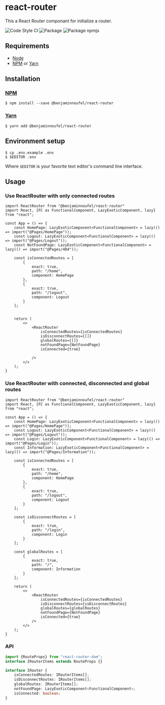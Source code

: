 # react-router

This a React Router componant for initialize a router.

![Code Style CI](https://github.com/benjaminnoufel/react-router/workflows/Code%20Style%20CI/badge.svg)
![Package](https://github.com/benjaminnoufel/react-router/workflows/Package/badge.svg)
![Package npmjs](https://github.com/benjaminnoufel/react-router/workflows/Package%20npmjs/badge.svg)

## Requirements

- [Node](node)
- [NPM][npm] or [Yarn][yarn]

## Installation

### [NPM][npm]

```console
$ npm install --save @benjaminnoufel/react-router
```

### [Yarn][yarn]

```console
$ yarn add @benjaminnoufel/react-router
```

## Environment setup

```console
$ cp .env.example .env
$ $EDITOR .env
```

Where `$EDITOR` is your favorite text editor's command line interface.

## Usage

### Use ReactRouter with only connected routes
```tsx
import ReactRouter from "@benjaminnoufel/react-router"
import React, {FC as FunctionalComponent, LazyExoticComponent, lazy} from "react";

const App = () => {
    const HomePage: LazyExoticComponent<FunctionalComponent> = lazy(() => import("@Pages/HomePage"));
    const Logout: LazyExoticComponent<FunctionalComponent> = lazy(() => import("@Pages/Logout"));
    const NotFoundPage: LazyExoticComponent<FunctionalComponent> = lazy(() => import("@Pages/404"));

    const isConnectedRoutes = [
        {
            exact: true,
            path: "/home",
            component: HomePage
        },
        {
            exact: true,
            path: "/logout",
            component: Logout
        }
    ];


    return (
        <>
            <ReactRouter
                isConnectedRoutes={isConnectedRoutes}
                isDisconnectRoutes={[]}
                globalRoutes={[]}
                notFoundPage={NotFoundPage}
                isConnected={true}

            />
        </>
    );   
}

```

### Use ReactRouter with connected, disconnected and global routes
```tsx
import ReactRouter from "@benjaminnoufel/react-router"
import React, {FC as FunctionalComponent, LazyExoticComponent, lazy} from "react";

const App = () => {
    const HomePage: LazyExoticComponent<FunctionalComponent> = lazy(() => import("@Pages/HomePage"));
    const Logout: LazyExoticComponent<FunctionalComponent> = lazy(() => import("@Pages/Logout"));
    const Login: LazyExoticComponent<FunctionalComponent> = lazy(() => import("@Pages/Login"));
    const Information: LazyExoticComponent<FunctionalComponent> = lazy(() => import("@Pages/Information"));

    const isConnectedRoutes = [
        {
            exact: true,
            path: "/home",
            component: HomePage
        },
        {
            exact: true,
            path: "/logout",
            component: Logout
        }
    ];

    const isDisconnectRoutes = [
        {
            exact: true,
            path: "/login",
            component: Login
        }
    ];

    const globalRoutes = [
        {
            exact: true,
            path: "/",
            component: Information
        }
    ];

    return (
        <>
            <ReactRouter
                isConnectedRoutes={isConnectedRoutes}
                isDisconnectRoutes={isDisconnectRoutes}
                globalRoutes={globalRoutes}
                notFoundPage={NotFoundPage}
                isConnected={true}
            />
        </>
    );   
}

```

### API

```ts
import {RouteProps} from "react-router-dom";
interface IRouterItems extends RouteProps {}

interface IRouter {
    isConnectedRoutes: IRouterItems[];
    isDisconnectRoutes: IRouterItems[];
    globalRoutes: IRouterItems[];
    notFoundPage: LazyExoticComponent<FunctionalComponent>;
    isConnected: boolean;
}
```


[npm]: https://www.npmjs.com/
[yarn]: https://yarnpkg.com/
